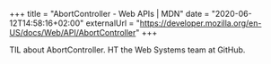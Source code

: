 +++
title = "AbortController - Web APIs | MDN"
date = "2020-06-12T14:58:16+02:00"
externalUrl = "https://developer.mozilla.org/en-US/docs/Web/API/AbortController"
+++

TIL about AbortController. HT the Web Systems team at GitHub. 